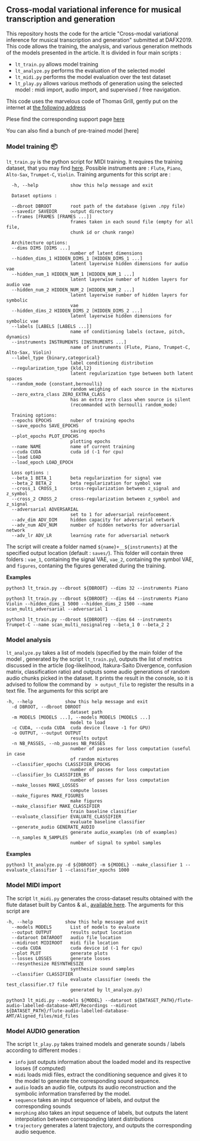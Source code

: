 ## Cross-modal variational inference for musical transcription and generation

This repository hosts the code for the article "Cross-modal variational inference for musical transcription and generation" submitted at DAFX2019. This code allows the training, the analysis, and various generation methods of the models presented in the article. It is divided in four main scripts :  

* `lt_train.py` allows model training
* `lt_analyze.py` performs the evaluation of the selected model 
* `lt_midi.py` performs the model evaluation over the test dataset
* `lt_play.py` allows various methods of generation using the selected model : midi import, audio import, and supervised / free navigation.

This code uses the marvelous code of Thomas Grill, gently put on the internet at [the following address](https://github.com/grrrr/nsgt)

Plese find the corresponding support page [here](https://domkirke.github.io/latent-transcription/)

You can also find a bunch of pre-trained model [here]

### Model training :package:
`lt_train.py` is the python script for MIDI training. It requires the training dataset, that you may find [here](http://www.wolfgang.wang/lt_set.zip). Possible instruments are : `Flute`, `Piano`, `Alto-Sax`, `Trumpet-C`, `Violin`. Training arguments for this script are : 

```
  -h, --help            show this help message and exit
  
  Dataset options :
  
  --dbroot DBROOT       root path of the database (given .npy file)
  --savedir SAVEDIR     output directory
  --frames [FRAMES [FRAMES ...]]
                        frames taken in each sound file (empty for all file,
                        chunk id or chunk range)
                        
  Architecture options:                   
  --dims DIMS [DIMS ...]
                        number of latent dimensions
  --hidden_dims_1 HIDDEN_DIMS_1 [HIDDEN_DIMS_1 ...]
                        latent layerwise hidden dimensions for audio vae
  --hidden_num_1 HIDDEN_NUM_1 [HIDDEN_NUM_1 ...]
                        latent layerwise number of hidden layers for audio vae
  --hidden_num_2 HIDDEN_NUM_2 [HIDDEN_NUM_2 ...]
                        latent layerwise number of hidden layers for symbolic
                        vae
  --hidden_dims_2 HIDDEN_DIMS_2 [HIDDEN_DIMS_2 ...]
                        latent layerwise hidden dimensions for symbolic vae
  --labels [LABELS [LABELS ...]]
                        name of conditioning labels (octave, pitch, dynamics)
  --instruments INSTRUMENTS [INSTRUMENTS ...]
                        name of instruments (Flute, Piano, Trumpet-C, Alto-Sax, Violin)
  --label_type {binary,categorical}
                        label conditioning distribution
  --regularization_type {kld,l2}
                        latent regularization type between both latent spaces
  --random_mode {constant,bernoulli}
                        random weighing of each source in the mixtures
  --zero_extra_class ZERO_EXTRA_CLASS
                        has an extra zero class when source is silent
                        (recommanded with bernoulli random_mode)
                        
  Training options: 
  --epochs EPOCHS       nuber of training epochs
  --save_epochs SAVE_EPOCHS
                        saving epochs
  --plot_epochs PLOT_EPOCHS
                        plotting epochs
  --name NAME           name of current training
  --cuda CUDA           cuda id (-1 for cpu)
  --load LOAD
  --load_epoch LOAD_EPOCH
  
  Loss options : 
  --beta_1 BETA_1       beta regularization for signal vae
  --beta_2 BETA_2       beta regularization for symbol vae
  --cross_1 CROSS_1     cross-regularization between z_signal and z_symbol
  --cross_2 CROSS_2     cross-regularization between z_symbol and z_signal
  --adversarial ADVERSARIAL
                        set to 1 for adversarial reinfocement.
  --adv_dim ADV_DIM     hidden capacity for adversarial network
  --adv_num ADV_NUM     number of hidden networks for adversarial network
  --adv_lr ADV_LR       learning rate for adversarial network
  ```
The script will create a folder named `${name}+__${instruments}` at the specified output location (default : `saves/`). This folder will contain three folders : `vae_1`, containing the signal VAE,  `vae_2`, containing the symbol VAE, and `figures`, contaning the figures generated during the training.

**Examples**
```
python3 lt_train.py --dbroot ${DBROOT} --dims 32 --instruments Piano 
```

```
python3 lt_train.py --dbroot ${DBROOT} --dims 64 --instruments Piano Violin --hidden_dims_1 5000 --hidden_dims_2 1500 --name scan_multi_adversarial --adversarial 1
```
```
python3 lt_train.py --dbroot ${DBROOT} --dims 64 --instruments Trumpet-C --name scan_multi_nosignalreg --beta_1 0 --beta_2 2
```

### Model analysis
`lt_analyze.py` takes a list of models (specified by the main folder of the model , generated by the script `lt_train.py`), outputs the list of metrics discussed in the article (log-likelihood, Itakura-Saito Divergence, confusion matrix, classification ratio) and outputs some audio generations of random audio chunks picked in the dataset. It prints the result in the console, so it is advised to follow the command by ` > output_file` to register the results in a text file. The arguments for this script are
```
-h, --help            show this help message and exit
  -d DBROOT, --dbroot DBROOT
                        dataset path
  -m MODELS [MODELS ...], --models MODELS [MODELS ...]
                        model to load
  -c CUDA, --cuda CUDA  cuda device (leave -1 for GPU)
  -o OUTPUT, --output OUTPUT
                        results output
  -n NB_PASSES, --nb_passes NB_PASSES
                        number of passes for loss computation (useful in case
                        of random mixtures
  --classifier_epochs CLASSIFIER_EPOCHS
                        number of passes for loss computation
  --classifier_bs CLASSIFIER_BS
                        number of passes for loss computation
  --make_losses MAKE_LOSSES
                        compute losses
  --make_figures MAKE_FIGURES
                        make figures
  --make_classifier MAKE_CLASSIFIER
                        train baseline classifier
  --evaluate_classifier EVALUATE_CLASSIFIER
                        evaluate baseline classifier
  --generate_audio GENERATE_AUDIO
                        generate audio_examples (nb of examples)
  --n_samples N_SAMPLES
                        number of signal to symbol samples
```

**Examples**

```
python3 lt_analyze.py -d ${DBROOT} -m ${MODEL} --make_classifier 1 --evaluate_classifier 1 --classifier_epochs 1000
```

### Model MIDI import 
The script `lt_midi.py` generates the cross-dataset results obtained with the flute dataset built by Cantos & al., [available here](https://zenodo.org/record/1408985). The arguments for this script are 
```
-h, --help            show this help message and exit
  --models MODELS       List of models to evaluate
  --output OUTPUT       results output location
  --dataroot DATAROOT   audio file location
  --midiroot MIDIROOT   midi file location
  --cuda CUDA           cuda device id (-1 for cpu)
  --plot PLOT           generate plots
  --losses LOSSES       generate losses
  --resynthesize RESYNTHESIZE
                        synthesize sound samples
  --classifier CLASSIFIER
                        evaluate classifier (needs the test_classifier.t7 file
                        generated by lt_analyze.py)
```

```
python3 lt_midi.py --models ${MODEL} --dataroot ${DATASET_PATH}/flute-audio-labelled-database-AMT/Recordings --midiroot ${DATASET_PATH}/flute-audio-labelled-database-AMT/Aligned_files/mid_files
```

### Model AUDIO generation
The script `lt_play.py` takes trained models and generate sounds / labels according to different modes : 
* `info` just outputs information about the loaded model and its respective losses (if computed)
* `midi` loads midi files, extract the conditioning sequence and gives it to the model to generate the corresponding sound sequence.
* `audio` loads an audio file, outputs its audio reconstruction and the symbolic information transferred by the model.
* `sequence` takes an input sequence of labels, and output the corresponding sounds
* `morphing` also takes an input sequence of labels, but outputs the latent interpolation between corresponding latent distributions
* `trajectory` generates a latent trajectory, and outputs the corresponding audio sequence. 




